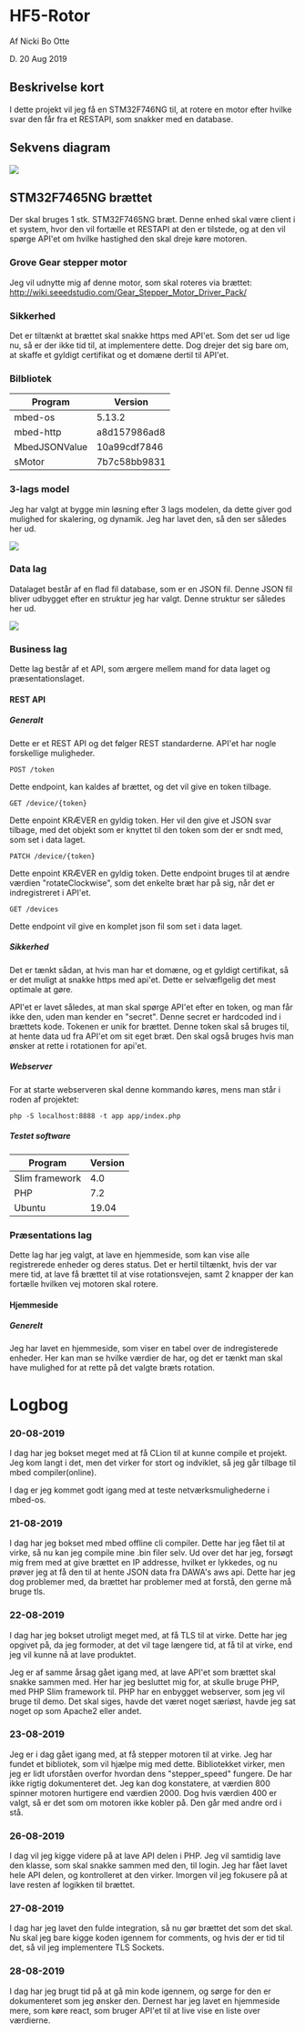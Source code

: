 # HF5-Rotor
Af Nicki Bo Otte

D. 20 Aug 2019

## Beskrivelse kort
I dette projekt vil jeg få en STM32F746NG til, at rotere en motor efter hvilke svar den får fra et RESTAPI, som snakker med en database.

## Sekvens diagram
<img src="./Message Sequence Chart.svg">

## STM32F7465NG brættet
Der skal bruges 1 stk. STM32F7465NG bræt. Denne enhed skal være client i et system, hvor den vil fortælle et RESTAPI at den er tilstede, og at den vil spørge API'et om hvilke hastighed den skal dreje køre motoren. 

### Grove Gear stepper motor
Jeg vil udnytte mig af denne motor, som skal roteres via brættet: http://wiki.seeedstudio.com/Gear_Stepper_Motor_Driver_Pack/

### Sikkerhed
Det er tiltænkt at brættet skal snakke https med API'et. Som det ser ud lige nu, så er der ikke tid til, at implementere dette. Dog drejer det sig bare om, at skaffe et gyldigt certifikat og et domæne dertil til API'et.

### Bilbliotek
| Program        | Version          |
|----------------|------------------|
| mbed-os        | 5.13.2           |
| mbed-http      | a8d157986ad8     |
| MbedJSONValue  | 10a99cdf7846     |
| sMotor         | 7b7c58bb9831     |

### 3-lags model
Jeg har valgt at bygge min løsning efter 3 lags modelen, da dette giver god mulighed for skalering, og dynamik.
Jeg har lavet den, så den ser således her ud.

<img src="./3 layer model.svg">


### Data lag
Datalaget består af en flad fil database, som er en JSON fil. Denne JSON fil bliver udbygget efter en struktur jeg har valgt. Denne struktur ser således her ud.

<img src="./Relations diagram.svg">

### Business lag
Dette lag består af et API, som ærgere mellem mand for data laget og præsentationslaget.

#### REST API
##### Generalt
Dette er et REST API og det følger REST standarderne.
API'et har nogle forskellige muligheder. 

<code>POST /token</code>

Dette endpoint, kan kaldes af brættet, og det vil give en token tilbage.

<code>GET /device/{token}</code>

Dette enpoint KRÆVER en gyldig token. 
Her vil den give et JSON svar tilbage, med det objekt som er knyttet til den token som der er sndt med, som set i data laget.

<code>PATCH /device/{token}</code>

Dette enpoint KRÆVER en gyldig token. 
Dette endpoint bruges til at ændre værdien "rotateClockwise", som det enkelte bræt har på sig, når det er indregistreret i API'et.

<code>GET /devices</code>

Dette endpoint vil give en komplet json fil som set i data laget.


##### Sikkerhed
Det er tænkt sådan, at hvis man har et domæne, og et gyldigt certifikat, så er det muligt at snakke https med api'et. Dette er selvæflgelig det mest optimale at gøre. 

API'et er lavet således, at man skal spørge API'et efter en token, og man får ikke den, uden man kender en "secret". Denne secret er hardcoded ind i brættets kode. Tokenen er unik for brættet.
Denne token skal så bruges til, at hente data ud fra API'et om sit eget bræt. Den skal også bruges hvis man ønsker at rette i rotationen for api'et.


##### Webserver
For at starte webserveren skal denne kommando køres, mens man står i roden af projektet:  

``` php -S localhost:8888 -t app app/index.php ```

##### Testet software
| Program        | Version |
|----------------|---------|
| Slim framework | 4.0     |
| PHP            | 7.2     |
| Ubuntu         | 19.04   |

### Præsentations lag
Dette lag har jeg valgt, at lave en hjemmeside, som kan vise alle registrerede enheder og deres status.
Det er hertil tiltænkt, hvis der var mere tid, at lave få brættet til at vise rotationsvejen, samt 2 knapper der kan fortælle hvilken vej motoren skal rotere. 

#### Hjemmeside
##### Generelt
Jeg har lavet en hjemmeside, som viser en tabel over de indregisterede enheder. Her kan man se hvilke værdier de har, og det er tænkt man skal have mulighed for at rette på det valgte bræts rotation.



# Logbog
### 20-08-2019
I dag har jeg bokset meget med at få CLion til at kunne compile et projekt. Jeg kom langt i det, men det virker for stort og indviklet, så jeg går tilbage til mbed compiler(online).

I dag er jeg kommet godt igang med at teste netværksmulighederne i mbed-os.

### 21-08-2019
I dag har jeg bokset med mbed offline cli compiler. Dette har jeg fået til at virke, så nu kan jeg compile mine .bin filer selv.
Ud over det har jeg, forsøgt mig frem med at give brættet en IP addresse, hvilket er lykkedes, og nu prøver jeg at få den til at hente JSON data fra DAWA's aws api. Dette har jeg dog problemer med, da brættet har problemer med at forstå, den gerne må bruge tls.

### 22-08-2019
I dag har jeg bokset utroligt meget med, at få TLS til at virke. Dette har jeg opgivet på, da jeg formoder, at det vil tage længere tid, at få til at virke, end jeg vil kunne nå at lave produktet. 

Jeg er af samme årsag gået igang med, at lave API'et som brættet skal snakke sammen med. Her har jeg besluttet mig for, at skulle bruge PHP, med PHP Slim framework til. PHP har en enbygget webserver, som jeg vil bruge til demo. Det skal siges, havde det været noget særiøst, havde jeg sat noget op som Apache2 eller andet.

### 23-08-2019
Jeg er i dag gået igang med, at få stepper motoren til at virke. 
Jeg har fundet et bibliotek, som vil hjælpe mig med dette. 
Bibliotekket virker, men jeg er lidt uforståen overfor hvordan dens "stepper_speed" fungere. De har ikke rigtig dokumenteret det. 
Jeg kan dog konstatere, at værdien 800 spinner motoren hurtigere end værdien 2000. Dog hvis værdien 400 er valgt, så er det som om motoren ikke kobler på. Den går med andre ord i stå.

### 26-08-2019
I dag vil jeg kigge videre på at lave API delen i PHP. Jeg vil samtidig lave den klasse, som skal snakke sammen med den, til login.
Jeg har fået lavet hele API delen, og kontrolleret at den virker. Imorgen vil jeg fokusere på at lave resten af logikken til brættet.

### 27-08-2019
I dag har jeg lavet den fulde integration, så nu gør brættet det som det skal. Nu skal jeg bare kigge koden igennem for comments, og hvis der er tid til det, så vil jeg implementere TLS Sockets.

### 28-08-2019
I dag har jeg brugt tid på at gå min kode igennem, og sørge for den er dokumenteret som jeg ønsker den.
Dernest har jeg lavet en hjemmeside mere, som køre react, som bruger API'et til at live vise en liste over værdierne.
